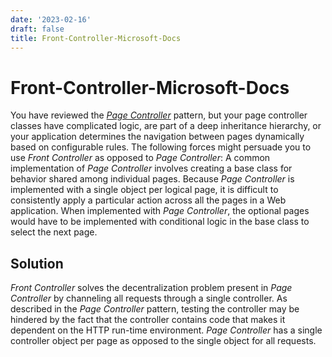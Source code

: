 ```yaml
---
date: '2023-02-16'
draft: false
title: Front-Controller-Microsoft-Docs
---
```


# Front-Controller-Microsoft-Docs

You have reviewed the *[Page Controller](https://docs.microsoft.com/en-us/previous-versions/msp-n-p/ff649595%28v%3dpandp.10%29)* pattern, but your page controller classes have complicated logic, are part of a deep inheritance hierarchy, or your application determines the navigation between pages dynamically based on configurable rules.
The following forces might persuade you to use *Front Controller* as opposed to *Page Controller*:
A common implementation of *Page Controller* involves creating a base class for behavior shared among individual pages.
Because *Page Controller* is implemented with a single object per logical page, it is difficult to consistently apply a particular action across all the pages in a Web application.
When implemented with *Page Controller*, the optional pages would have to be implemented with conditional logic in the base class to select the next page.
## Solution
*Front Controller* solves the decentralization problem present in *Page Controller* by channeling all requests through a single controller.
As described in the *Page Controller* pattern, testing the controller may be hindered by the fact that the controller contains code that makes it dependent on the HTTP run-time environment.
*Page Controller* has a single controller object per page as opposed to the single object for all requests.
